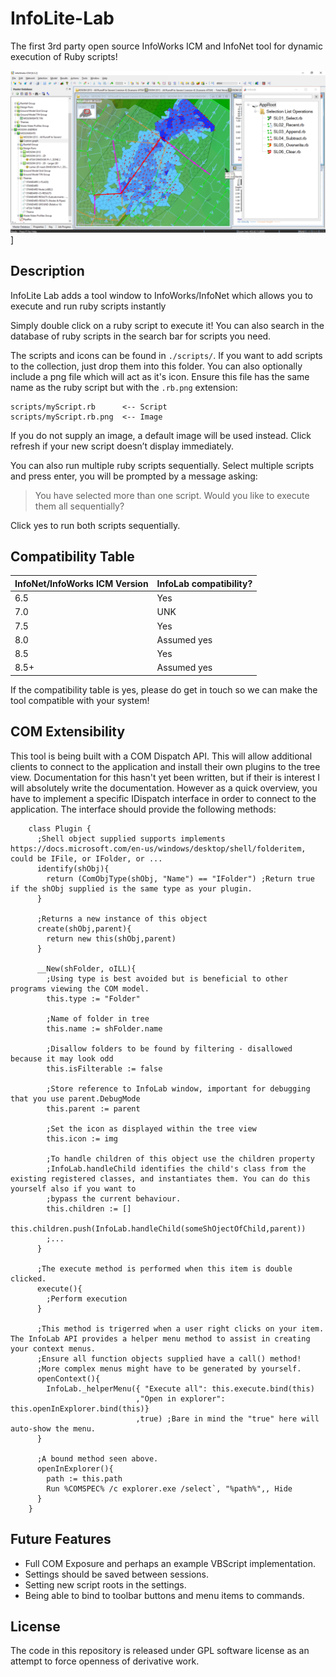 # InfoLite-Lab

The first 3rd party open source InfoWorks ICM and InfoNet tool for dynamic execution of Ruby scripts!

![Test](./PR/pr1.png)]

## Description

InfoLite Lab adds a tool window to InfoWorks/InfoNet which allows you to execute and run ruby scripts instantly

Simply double click on a ruby script to execute it! You can also search in the database of ruby scripts in the search bar for scripts you need.

The scripts and icons can be found in `./scripts/`. If you want to add scripts to the collection, just drop them into this folder. You can also optionally include a png file which will act as it's icon. Ensure this file has the same name as the ruby script but with the `.rb.png` extension:

```
scripts/myScript.rb      <-- Script
scripts/myScript.rb.png  <-- Image
```

If you do not supply an image, a default image will be used instead. Click refresh if your new script doesn’t display immediately.

You can also run multiple ruby scripts sequentially. Select multiple scripts and press enter, you will be prompted by a message asking:

> You have selected more than one script. Would you like to execute them all sequentially?

Click yes to run both scripts sequentially.

## Compatibility Table

| InfoNet/InfoWorks ICM Version | InfoLab compatibility?|
|-------------------------------|-----------------------|
| 6.5                           | Yes                   |
| 7.0                           | UNK                   |
| 7.5                           | Yes                   |
| 8.0                           | Assumed yes           |
| 8.5                           | Yes                   |
| 8.5+                          | Assumed yes           |

If the compatibility table is yes, please do get in touch so we can make the tool compatible with your system!

## COM Extensibility

This tool is being built with a COM Dispatch API. This will allow additional clients to connect to the application and install their own plugins to the tree view. Documentation for this hasn't yet been written, but if their is interest I will absolutely write the documentation. However as a quick overview, you have to implement a specific IDispatch interface in order to connect to the application. The interface should provide the following methods:

```ahk
    class Plugin {
      ;Shell object supplied supports implements https://docs.microsoft.com/en-us/windows/desktop/shell/folderitem, could be IFile, or IFolder, or ...
      identify(shObj){
        return (ComObjType(shObj, "Name") == "IFolder") ;Return true if the shObj supplied is the same type as your plugin.
      }
      
      ;Returns a new instance of this object
      create(shObj,parent){
        return new this(shObj,parent)
      }
      
      __New(shFolder, oILL){
        ;Using type is best avoided but is beneficial to other programs viewing the COM model.
        this.type := "Folder"
        
        ;Name of folder in tree
        this.name := shFolder.name
        
        ;Disallow folders to be found by filtering - disallowed because it may look odd
        this.isFilterable := false
        
        ;Store reference to InfoLab window, important for debugging that you use parent.DebugMode
        this.parent := parent
        
        ;Set the icon as displayed within the tree view
        this.icon := img
        
        ;To handle children of this object use the children property
        ;InfoLab.handleChild identifies the child's class from the existing registered classes, and instantiates them. You can do this yourself also if you want to 
        ;bypass the current behaviour.
        this.children := []
        this.children.push(InfoLab.handleChild(someShOjectOfChild,parent))
        ;...
      }
      
      ;The execute method is performed when this item is double clicked.
      execute(){ 
        ;Perform execution
      }
      
      ;This method is trigerred when a user right clicks on your item. The InfoLab API provides a helper menu method to assist in creating your context menus.
      ;Ensure all function objects supplied have a call() method!
      ;More complex menus might have to be generated by yourself.
      openContext(){
        InfoLab._helperMenu({ "Execute all": this.execute.bind(this) 
                            ,"Open in explorer": this.openInExplorer.bind(this)}
                            ,true) ;Bare in mind the "true" here will auto-show the menu.
      }

      ;A bound method seen above.
      openInExplorer(){
        path := this.path
        Run %COMSPEC% /c explorer.exe /select`, "%path%",, Hide
      }
    }
```

## Future Features

* Full COM Exposure and perhaps an example VBScript implementation.
* Settings should be saved between sessions.
* Setting new script roots in the settings.
* Being able to bind to toolbar buttons and menu items to commands.

## License

The code in this repository is released under GPL software license as an attempt to force openness of derivative work.
